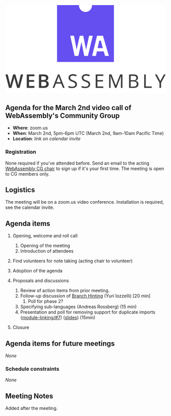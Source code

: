 ![WebAssembly logo](/images/WebAssembly.png)

## Agenda for the March 2nd video call of WebAssembly's Community Group

- **Where**: zoom.us
- **When**: March 2nd, 5pm-6pm UTC (March 2nd, 9am-10am Pacific Time)
- **Location**: *link on calendar invite*

### Registration

None required if you've attended before. Send an email to the acting [WebAssembly CG chair](mailto:webassembly-cg-chair@chromium.org)
to sign up if it's your first time. The meeting is open to CG members only.

## Logistics

The meeting will be on a zoom.us video conference.
Installation is required, see the calendar invite.

## Agenda items

1. Opening, welcome and roll call
    1. Opening of the meeting
    1. Introduction of attendees
1. Find volunteers for note taking (acting chair to volunteer)
1. Adoption of the agenda
1. Proposals and discussions
    1. Review of action items from prior meeting.
    1. Follow-up discussion of [Branch Hinting](https://github.com/WebAssembly/branch-hinting) (Yuri Iozzelli) [20 min]
        1. Poll for phase 2?
    1. Specifying sub-languages (Andreas Rossberg) (15 min)
    1. Presentation and poll for removing support for duplicate imports ([module-linking/#7](https://github.com/WebAssembly/module-linking/issues/7)) ([slides](https://docs.google.com/presentation/d/1uq3uFkmXHRjP5V56wKlmxMH_gveYcigc8DIXYyGpWE4)) (15min)
    
1. Closure

## Agenda items for future meetings

*None*

### Schedule constraints

*None*

## Meeting Notes

Added after the meeting.
